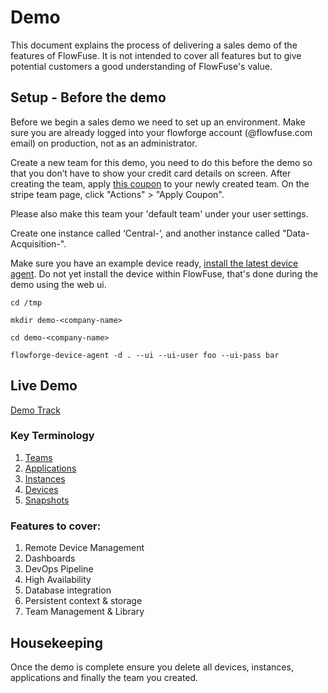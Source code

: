 # Demo

This document explains the process of delivering a sales demo of the features of FlowFuse. It is not intended to cover all features but to give potential customers a good understanding of FlowFuse's value.

## Setup - Before the demo

Before we begin a sales demo we need to set up an environment. Make sure you are
already logged into your flowforge account (@flowfuse.com email) on production, not as an administrator.

Create a new team for this demo, you need to do this before the demo so that
you don’t have to show your credit card details on screen. After creating the
team, apply [this coupon](https://dashboard.stripe.com/coupons/zkNy9DxL) to your
newly created team. On the stripe team page, click "Actions" > "Apply Coupon".

Please also make this team your 'default team' under your user settings.

Create one instance called ‘Central-<demo-customer-name>’, and another instance called "Data-Acquisition-<demo-customer-name>".

Make sure you have an example device ready, [install the latest device agent](/docs/user/devices/). Do not yet install the device within FlowFuse, that's done during the demo using the web ui.

```
cd /tmp
```
```
mkdir demo-<company-name>
```
```
cd demo-<company-name>
```
```
flowforge-device-agent -d . --ui --ui-user foo --ui-pass bar
```

## Live Demo

[Demo Track](https://docs.google.com/document/d/1sOaaNq4Cf2GkX4EFeEBgDB0XuL-gm1WJIEefZUpmNtM/edit)

### Key Terminology

1. [Teams](/docs/user/concepts/#team)
1. [Applications](/docs/user/concepts/#application)
1. [Instances](/docs/user/concepts/#instance)
1. [Devices](/docs/user/concepts/#device)
1. [Snapshots](/docs/user/concepts/#instance-snapshot)

### Features to cover:

1. Remote Device Management
2. Dashboards
3. DevOps Pipeline
4. High Availability
5. Database integration
6. Persistent context & storage
7. Team Management & Library

## Housekeeping

Once the demo is complete ensure you delete all devices, instances, applications and finally the team you created.
